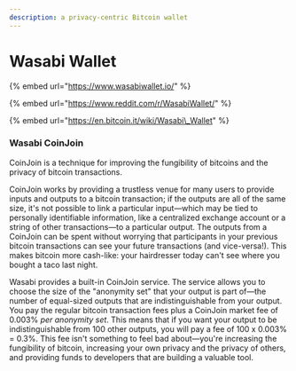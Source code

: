 ```yaml
---
description: a privacy-centric Bitcoin wallet
---
```


# Wasabi Wallet



{% embed url="https://www.wasabiwallet.io/" %}

{% embed url="https://www.reddit.com/r/WasabiWallet/" %}

{% embed url="https://en.bitcoin.it/wiki/Wasabi\_Wallet" %}

### Wasabi CoinJoin

CoinJoin is a technique for improving the fungibility of bitcoins and the privacy of bitcoin transactions.

CoinJoin works by providing a trustless venue for many users to provide inputs and outputs to a bitcoin transaction; if the outputs are all of the same size, it's not possible to link a particular input—which may be tied to personally identifiable information, like a centralized exchange account or a string of other transactions—to a particular output.  The outputs from a CoinJoin can be spent without worrying that participants in your previous bitcoin transactions can see your future transactions \(and vice-versa!\).  This makes bitcoin more cash-like: your hairdresser today can't see where you bought a taco last night.

Wasabi provides a built-in CoinJoin service.  The service allows you to choose the size of the "anonymity set" that your output is part of—the number of equal-sized outputs that are indistinguishable from your output.  You pay the regular bitcoin transaction fees plus a CoinJoin market fee of 0.003% _per anonymity set_.  This means that if you want your output to be indistinguishable from 100 other outputs, you will pay a fee of 100 x 0.003% = 0.3%.  This fee isn't something to feel bad about—you're increasing the fungibility of bitcoin, increasing your own privacy and the privacy of others, and providing funds to developers that are building a valuable tool.



